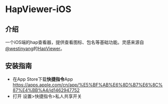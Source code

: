 # HapViewer-iOS
## 介绍
一个iOS端的hap查看器，提供查看图标、包名等基础功能。灵感来源自[@westinyang](https://gitee.com/westinyang/)的[HapViewer](https://gitee.com/westinyang/hap-viewer/)。
## 安装指南
- 在App Store下载**快捷指令**App
  https://apps.apple.com/cn/app/%E5%BF%AB%E6%8D%B7%E6%8C%87%E4%BB%A4/id1462947752
- 打开 设置>快捷指令>私人共享开关
